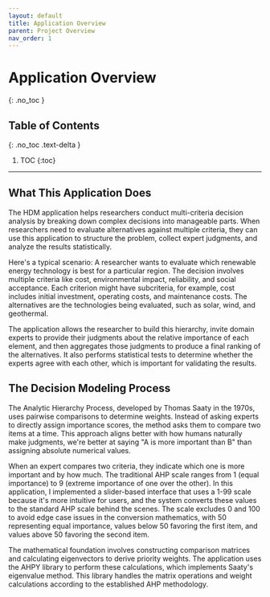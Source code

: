 ```yaml
---
layout: default
title: Application Overview
parent: Project Overview
nav_order: 1
---
```


# Application Overview
{: .no_toc }

## Table of Contents
{: .no_toc .text-delta }

1. TOC
{:toc}

---

## What This Application Does

The HDM application helps researchers conduct multi-criteria decision analysis by breaking down complex decisions into manageable parts. When researchers need to evaluate alternatives against multiple criteria, they can use this application to structure the problem, collect expert judgments, and analyze the results statistically.

Here's a typical scenario: A researcher wants to evaluate which renewable energy technology is best for a particular region. The decision involves multiple criteria like cost, environmental impact, reliability, and social acceptance. Each criterion might have subcriteria, for example, cost includes initial investment, operating costs, and maintenance costs. The alternatives are the technologies being evaluated, such as solar, wind, and geothermal.

The application allows the researcher to build this hierarchy, invite domain experts to provide their judgments about the relative importance of each element, and then aggregates those judgments to produce a final ranking of the alternatives. It also performs statistical tests to determine whether the experts agree with each other, which is important for validating the results.

## The Decision Modeling Process

The Analytic Hierarchy Process, developed by Thomas Saaty in the 1970s, uses pairwise comparisons to determine weights. Instead of asking experts to directly assign importance scores, the method asks them to compare two items at a time. This approach aligns better with how humans naturally make judgments, we're better at saying "A is more important than B" than assigning absolute numerical values.

When an expert compares two criteria, they indicate which one is more important and by how much. The traditional AHP scale ranges from 1 (equal importance) to 9 (extreme importance of one over the other). In this application, I implemented a slider-based interface that uses a 1-99 scale because it's more intuitive for users, and the system converts these values to the standard AHP scale behind the scenes. The scale excludes 0 and 100 to avoid edge case issues in the conversion mathematics, with 50 representing equal importance, values below 50 favoring the first item, and values above 50 favoring the second item.

The mathematical foundation involves constructing comparison matrices and calculating eigenvectors to derive priority weights. The application uses the AHPY library to perform these calculations, which implements Saaty's eigenvalue method. This library handles the matrix operations and weight calculations according to the established AHP methodology.

